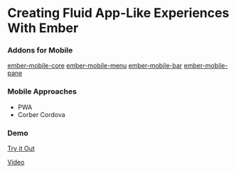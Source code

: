 # Creating Fluid App-Like Experiences With Ember

### Addons for Mobile
[ember-mobile-core](https://github.com/nickschot/ember-mobile-core)
[ember-mobile-menu](https://github.com/nickschot/ember-mobile-menu)
[ember-mobile-bar](https://github.com/nickschot/ember-mobile-bar)
[ember-mobile-pane](https://github.com/nickschot/ember-mobile-pane)

### Mobile Approaches
- PWA
- Corber Cordova

### Demo
[Try it Out](https://github.com/nickschot/emberconf2018)

[Video](https://youtu.be/bt9MRkf5Mus?t=7h14m50s)
